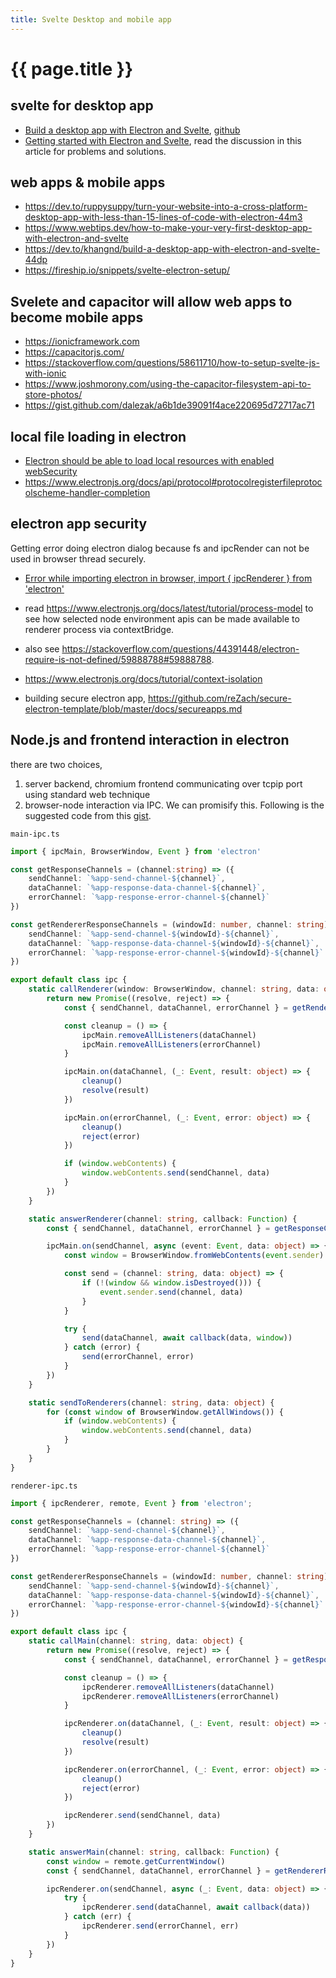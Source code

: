 ```yaml
---
title: Svelte Desktop and mobile app
---
```

# {{ page.title }}


## svelte for desktop app
* [Build a desktop app with Electron and Svelte](https://dev.to/khangnd/build-a-desktop-app-with-electron-and-svelte-44dp), [github](https://github.com/khang-nd/electron-app-svelte)
* [Getting started with Electron and Svelte](https://dev.to/o_a_e/getting-started-with-electron-and-svelte-2gn8), read the discussion in this article for problems and solutions.

## web apps & mobile apps
* <https://dev.to/ruppysuppy/turn-your-website-into-a-cross-platform-desktop-app-with-less-than-15-lines-of-code-with-electron-44m3>
* <https://www.webtips.dev/how-to-make-your-very-first-desktop-app-with-electron-and-svelte>
* <https://dev.to/khangnd/build-a-desktop-app-with-electron-and-svelte-44dp>
* <https://fireship.io/snippets/svelte-electron-setup/>

## Svelete and capacitor will allow web apps to become mobile apps
* <https://ionicframework.com>
* <https://capacitorjs.com/>
* <https://stackoverflow.com/questions/58611710/how-to-setup-svelte-js-with-ionic>
* <https://www.joshmorony.com/using-the-capacitor-filesystem-api-to-store-photos/>
* <https://gist.github.com/dalezak/a6b1de39091f4ace220695d72717ac71>


## local file loading in electron
* [Electron should be able to load local resources with enabled webSecurity](https://github.com/electron/electron/issues/23393)
* <https://www.electronjs.org/docs/api/protocol#protocolregisterfileprotocolscheme-handler-completion>

## electron app security

Getting error doing electron dialog because fs and ipcRender can not be used in browser thread securely.

* [Error while importing electron in browser, import { ipcRenderer } from 'electron'](https://github.com/electron/electron/issues/9920)

* read <https://www.electronjs.org/docs/latest/tutorial/process-model> to see how selected node environment
apis can be made available to renderer process via contextBridge.

* also see <https://stackoverflow.com/questions/44391448/electron-require-is-not-defined/59888788#59888788>.
* <https://www.electronjs.org/docs/tutorial/context-isolation>

* building secure electron app,
<https://github.com/reZach/secure-electron-template/blob/master/docs/secureapps.md>

## Node.js and frontend interaction in electron
there are two choices,
1) server backend, chromium frontend communicating over tcpip port using standard web technique
2) browser-node interaction via IPC. We can promisify this. Following is the suggested code from this [gist](https://gist.github.com/Johnz86/33425246eddc36b26c6af2d5c8e2b1a7).


``main-ipc.ts``
```typescript
import { ipcMain, BrowserWindow, Event } from 'electron'

const getResponseChannels = (channel:string) => ({
    sendChannel: `%app-send-channel-${channel}`,
    dataChannel: `%app-response-data-channel-${channel}`,
    errorChannel: `%app-response-error-channel-${channel}`
})

const getRendererResponseChannels = (windowId: number, channel: string) => ({
    sendChannel: `%app-send-channel-${windowId}-${channel}`,
    dataChannel: `%app-response-data-channel-${windowId}-${channel}`,
    errorChannel: `%app-response-error-channel-${windowId}-${channel}`
})

export default class ipc {
    static callRenderer(window: BrowserWindow, channel: string, data: object) {
        return new Promise((resolve, reject) => {
            const { sendChannel, dataChannel, errorChannel } = getRendererResponseChannels(window.id, channel)

            const cleanup = () => {
                ipcMain.removeAllListeners(dataChannel)
                ipcMain.removeAllListeners(errorChannel)
            }

            ipcMain.on(dataChannel, (_: Event, result: object) => {
                cleanup()
                resolve(result)
            })

            ipcMain.on(errorChannel, (_: Event, error: object) => {
                cleanup()
                reject(error)
            })

            if (window.webContents) {
                window.webContents.send(sendChannel, data)
            }
        })
    }

    static answerRenderer(channel: string, callback: Function) {
        const { sendChannel, dataChannel, errorChannel } = getResponseChannels(channel)

        ipcMain.on(sendChannel, async (event: Event, data: object) => {
            const window = BrowserWindow.fromWebContents(event.sender)

            const send = (channel: string, data: object) => {
                if (!(window && window.isDestroyed())) {
                    event.sender.send(channel, data)
                }
            }

            try {
                send(dataChannel, await callback(data, window))
            } catch (error) {
                send(errorChannel, error)
            }
        })
    }

    static sendToRenderers(channel: string, data: object) {
        for (const window of BrowserWindow.getAllWindows()) {
            if (window.webContents) {
                window.webContents.send(channel, data)
            }
        }
    }
}
```

``renderer-ipc.ts``
```typescript
import { ipcRenderer, remote, Event } from 'electron';

const getResponseChannels = (channel: string) => ({
    sendChannel: `%app-send-channel-${channel}`,
    dataChannel: `%app-response-data-channel-${channel}`,
    errorChannel: `%app-response-error-channel-${channel}`
})

const getRendererResponseChannels = (windowId: number, channel: string) => ({
    sendChannel: `%app-send-channel-${windowId}-${channel}`,
    dataChannel: `%app-response-data-channel-${windowId}-${channel}`,
    errorChannel: `%app-response-error-channel-${windowId}-${channel}`
})

export default class ipc {
    static callMain(channel: string, data: object) {
        return new Promise((resolve, reject) => {
            const { sendChannel, dataChannel, errorChannel } = getResponseChannels(channel)

            const cleanup = () => {
                ipcRenderer.removeAllListeners(dataChannel)
                ipcRenderer.removeAllListeners(errorChannel)
            }

            ipcRenderer.on(dataChannel, (_: Event, result: object) => {
                cleanup()
                resolve(result)
            })

            ipcRenderer.on(errorChannel, (_: Event, error: object) => {
                cleanup()
                reject(error)
            })

            ipcRenderer.send(sendChannel, data)
        })
    }

    static answerMain(channel: string, callback: Function) {
        const window = remote.getCurrentWindow()
        const { sendChannel, dataChannel, errorChannel } = getRendererResponseChannels(window.id, channel)

        ipcRenderer.on(sendChannel, async (_: Event, data: object) => {
            try {
                ipcRenderer.send(dataChannel, await callback(data))
            } catch (err) {
                ipcRenderer.send(errorChannel, err)
            }
        })
    }
}
```





